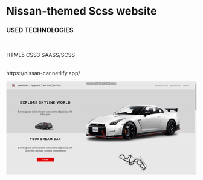 # Nissan-themed Scss website

<h3>USED TECHNOLOGIES</h3>
<br>
<p>HTML5 CSS3 SAASS/SCSS</p>
<br>
https://nissan-car.netlify.app/
<br>

![](ekran1.gif)
